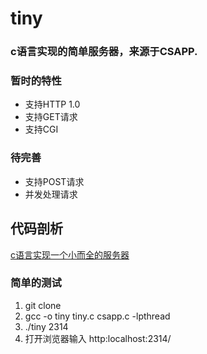# tiny
### c语言实现的简单服务器，来源于CSAPP.

### 暂时的特性
- 支持HTTP 1.0
- 支持GET请求
- 支持CGI

### 待完善
- 支持POST请求
- 并发处理请求

## 代码剖析
[c语言实现一个小而全的服务器](http://www.sshoop.top/blog/article/23)

### 简单的测试
1. git clone
2. gcc -o tiny tiny.c csapp.c -lpthread
3. ./tiny 2314
4. 打开浏览器输入 http:localhost:2314/
